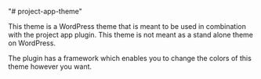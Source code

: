 "# project-app-theme" 

This theme is a WordPress theme that is meant to be used in combination with the project app plugin.
This theme is not meant as a stand alone theme on WordPress.

The plugin has a framework which enables you to change the colors of this theme however you want.